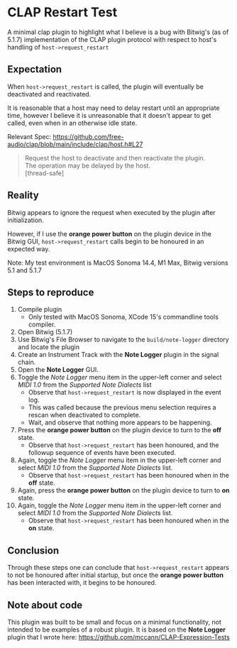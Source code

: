 # CLAP Restart Test

A minimal clap plugin to highlight what I believe is a bug with Bitwig's (as of 5.1.7) implementation of the CLAP plugin protocol with respect to host's handling of ``host->request_restart`` 

## Expectation

When ``host->request_restart`` is called, the plugin will eventually be deactivated and reactivated. 

It is reasonable that a host may need to delay restart until an appropriate time, however I believe it is unreasonable that it doesn't appear to get called, even when in an otherwise idle state.

Relevant Spec: https://github.com/free-audio/clap/blob/main/include/clap/host.h#L27

> Request the host to deactivate and then reactivate the plugin.  
> The operation may be delayed by the host.  
> [thread-safe]  

## Reality

Bitwig appears to ignore the request when executed by the plugin after initialization. 

However, if I use the **orange power button** on the plugin device in the Bitwig GUI, ``host->request_restart`` calls begin to be honoured in an expected way.

Note: My test environment is MacOS Sonoma 14.4, M1 Max, Bitwig versions 5.1 and 5.1.7
 
## Steps to reproduce

1. Compile plugin
    - Only tested with MacOS Sonoma, XCode 15's commandline tools compiler.
2. Open Bitwig (5.1.7)
3. Use Bitwig's File Browser to navigate to the ``build/note-logger`` directory and locate the plugin
4. Create an Instrument Track with the **Note Logger** plugin in the signal chain.
5. Open the **Note Logger** GUI.
6. Toggle the *Note Logger* menu item in the upper-left corner and select *MIDI 1.0* from the *Supported Note Dialects* list
    - Observe that ``host->request_restart`` is now displayed in the event log.
    - This was called because the previous menu selection requires a rescan when deactivated to complete.
    - Wait, and observe that nothing more appears to be happening.
7. Press the **orange power button** on the plugin device to turn to the **off** state.
    - Observe that ``host->request_restart`` has been honoured, and the followup sequence of events have been executed.
8. Again, toggle the *Note Logger* menu item in the upper-left corner and select *MIDI 1.0* from the *Supported Note Dialects* list.
    - Observe that ``host->request_restart`` has been honoured when in the **off** state.
9. Again, press the **orange power button** on the plugin device to turn to **on** state.
10. Again, toggle the *Note Logger* menu item in the upper-left corner and select *MIDI 1.0* from the *Supported Note Dialects* list.
    - Observe that ``host->request_restart`` has been honoured when in the **on** state.


## Conclusion

Through these steps one can conclude that ``host->request_restart`` appears to not be honoured after initial startup, but once the **orange power button** has been interacted with, it begins to be honoured.

## Note about code

This plugin was built to be small and focus on a minimal functionality, not intended to be examples of a robust plugin.
It is based on the **Note Logger** plugin that I wrote here: https://github.com/mccann/CLAP-Expression-Tests

